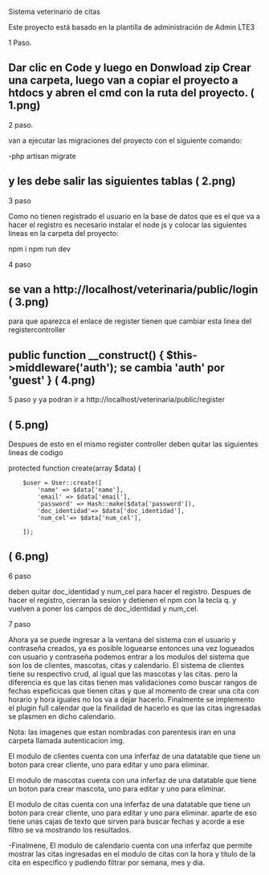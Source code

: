 Sistema veterinario de citas

Este proyecto está basado en la plantilla de administración de Admin LTE3

1 Paso.

 Dar clic en Code y luego en Donwload zip Crear una carpeta, luego van a copiar el proyecto a htdocs y abren el cmd con la ruta del proyecto.
( 1.png)
--
2 paso.

van a ejecutar las migraciones del proyecto con el siguiente comando:

-php artisan migrate

y les debe salir las siguientes tablas
( 2.png)
--
3 paso

Como no tienen registrado el usuario en la base de datos que es el que va a hacer el registro es necesario instalar el node js y colocar las siguientes lineas en la carpeta del proyecto:

npm i
npm run dev


4 paso 

se van a http://localhost/veterinaria/public/login
( 3.png)
--
para que aparezca el enlace de register tienen que cambiar esta linea del registercontroller

 public function __construct()
    {
        $this->middleware('auth');
		se cambia 'auth' por 'guest'
    }
( 4.png)
--
5 paso 
y ya podran ir a http://localhost/veterinaria/public/register 

( 5.png)
--
Despues de esto en el mismo register controller deben quitar las siguientes lineas de codigo

protected function create(array $data)
    {


        $user = User::create([
            'name' => $data['name'],
            'email' => $data['email'],
            'password' => Hash::make($data['password']),
            'doc_identidad'=> $data['doc_identidad'],
            'num_cel'=> $data['num_cel'],

        ]);

( 6.png)
--

6 paso

deben quitar doc_identidad y num_cel para hacer el registro. Despues de hacer el registro, cierran la sesion y detienen el npm con la tecla q. y vuelven a poner los campos de doc_identidad y num_cel.


7 paso

Ahora ya se puede ingresar a la ventana del sistema con el usuario y contraseña creados, ya es posible loguearse entonces una vez logueados con usuario y contraseña podemos entrar a los modulos del sistema que son los de clientes, mascotas, citas y calendario. El sistema de clientes tiene su respectivo crud, al igual que las mascotas y las citas. pero la diferencia es que las citas tienen mas validaciones como buscar rangos de fechas espeficicas que tienen citas y que al momento de crear una cita con horario y hora iguales no los va a dejar hacerlo. Finalmente se implemento el plugin full calendar que la finalidad de hacerlo es que las citas ingresadas se plasmen en  dicho calendario.

Nota: las imagenes que estan nombradas con parentesis iran en una carpeta llamada autenticacion img.

El modulo de clientes cuenta con una inferfaz de una datatable que tiene un boton para crear cliente, uno para editar y uno para eliminar.

El modulo de mascotas cuenta con una inferfaz de una datatable que tiene un boton para crear mascota, uno para editar y uno para eliminar.

El modulo de citas cuenta con una inferfaz de una datatable que tiene un boton para crear cliente, uno para editar y uno para eliminar. aparte de eso tiene unas cajas de texto que sirven para buscar fechas y acorde a ese filtro se va mostrando los resultados.

-Finalmene, El modulo de calendario cuenta con una inferfaz que permite mostrar las citas ingresadas en el modulo de citas con la hora y titulo de la cita en especifico y pudiendo filtrar por semana, mes y dia.
